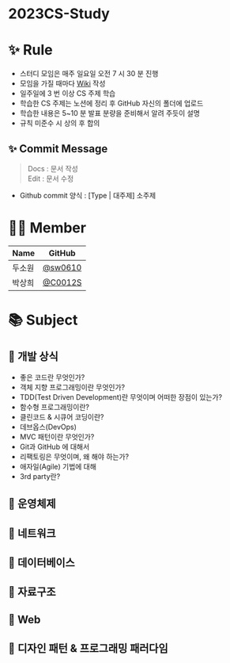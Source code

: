 # 2023CS-Study

# ✨ Rule
- 스터디 모임은 매주 일요일 오전 7 시 30 분 진행
- 모임을 가질 때마다 [Wiki](https://github.com/For-Wishes/2023CS-Study/wiki) 작성
- 일주일에 3 번 이상 CS 주제 학습
- 학습한 CS 주제는 노션에 정리 후 GitHub 자신의 폴더에 업로드
- 학습한 내용은 5~10 분 발표 분량을 준비해서 알려 주듯이 설명
- 규칙 미준수 시 상의 후 합의

## ✨ Commit Message
> Docs : 문서 작성  
Edit : 문서 수정
> 

- Github commit 양식 : [Type | 대주제] 소주제

# 👩‍💻 Member
| Name | GitHub |
| --- | --- |
| 두소원 | [@sw0610](https://github.com/sw0610) |
| 박상희 | [@C0012S](https://github.com/C0012S) |

# **📚** Subject

## 📌 개발 상식
- 좋은 코드란 무엇인가?
- 객체 지향 프로그래밍이란 무엇인가?
- TDD(Test Driven Development)란 무엇이며 어떠한 장점이 있는가?
- 함수형 프로그래밍이란?
- 클린코드 & 시큐어 코딩이란?
- 데브옵스(DevOps)
- MVC 패턴이란 무엇인가?
- Git과 GitHub 에 대해서
- 리팩토링은 무엇이며, 왜 해야 하는가?
- 애자일(Agile) 기법에 대해
- 3rd party란?

## 📌 운영체제

## 📌 네트워크

## 📌 데이터베이스

## 📌 자료구조

## 📌 Web

## 📌 디자인 패턴 & 프로그래밍 패러다임
